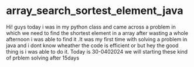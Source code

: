 # array_search_sortest_element_java
Hi! guys today i was in my python class 
and came across a problem in which we need to find the shortest element in a array 
after wasting a whole afternoon i was able to find it .It was my first time with solving a problem in  java 
and i dont know wheather the code is efficient or but  hey the good thing is i was able to do it. 
Today is 30-0402024 we will starting these kind of prblem solving after 15days
